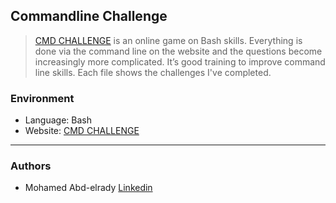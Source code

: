 ## Commandline Challenge
> [CMD CHALLENGE](https://cmdchallenge.com/) is an online game on Bash skills.
> Everything is done via the command line
> on the website and the questions become increasingly more complicated. It’s
> good training to improve command line skills. Each file shows the challenges
> I've completed.

### Environment
* Language: Bash
* Website: [CMD CHALLENGE](https://cmdchallenge.com/)
---
### Authors
- Mohamed Abd-elrady [Linkedin](https://www.linkedin.com/in/mohamed-abd-elrady-mosa/)
